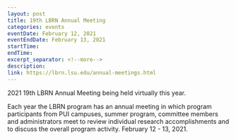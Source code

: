 ```yaml
---
layout: post
title: 19th LBRN Annual Meeting
categories: events
eventDate: February 12, 2021
eventEndDate: February 13, 2021
startTime:
endTime:
excerpt_separator: <!--more-->
description:
link: https://lbrn.lsu.edu/annual-meetings.html
---
```

2021 19th LBRN Annual Meeting being held virtually this year.
<!--more-->
Each year the LBRN program has an annual meeting in which program participants from PUI campuses, summer program, committee members and administrators meet to review individual research accomplishments and to discuss the overall program activity. February 12 - 13, 2021.
